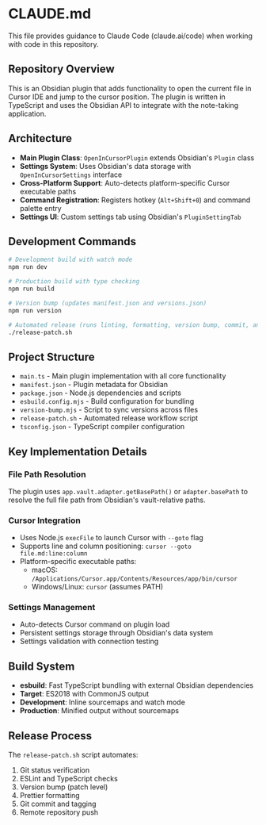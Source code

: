 # CLAUDE.md

This file provides guidance to Claude Code (claude.ai/code) when working with code in this repository.

## Repository Overview

This is an Obsidian plugin that adds functionality to open the current file in Cursor IDE and jump to the cursor position. The plugin is written in TypeScript and uses the Obsidian API to integrate with the note-taking application.

## Architecture

- **Main Plugin Class**: `OpenInCursorPlugin` extends Obsidian's `Plugin` class
- **Settings System**: Uses Obsidian's data storage with `OpenInCursorSettings` interface
- **Cross-Platform Support**: Auto-detects platform-specific Cursor executable paths
- **Command Registration**: Registers hotkey (`Alt+Shift+0`) and command palette entry
- **Settings UI**: Custom settings tab using Obsidian's `PluginSettingTab`

## Development Commands

```bash
# Development build with watch mode
npm run dev

# Production build with type checking
npm run build

# Version bump (updates manifest.json and versions.json)
npm run version

# Automated release (runs linting, formatting, version bump, commit, and push)
./release-patch.sh
```

## Project Structure

- `main.ts` - Main plugin implementation with all core functionality
- `manifest.json` - Plugin metadata for Obsidian
- `package.json` - Node.js dependencies and scripts
- `esbuild.config.mjs` - Build configuration for bundling
- `version-bump.mjs` - Script to sync versions across files
- `release-patch.sh` - Automated release workflow script
- `tsconfig.json` - TypeScript compiler configuration

## Key Implementation Details

### File Path Resolution
The plugin uses `app.vault.adapter.getBasePath()` or `adapter.basePath` to resolve the full file path from Obsidian's vault-relative paths.

### Cursor Integration
- Uses Node.js `execFile` to launch Cursor with `--goto` flag
- Supports line and column positioning: `cursor --goto file.md:line:column`
- Platform-specific executable paths:
  - macOS: `/Applications/Cursor.app/Contents/Resources/app/bin/cursor`
  - Windows/Linux: `cursor` (assumes PATH)

### Settings Management
- Auto-detects Cursor command on plugin load
- Persistent settings storage through Obsidian's data system
- Settings validation with connection testing

## Build System

- **esbuild**: Fast TypeScript bundling with external Obsidian dependencies
- **Target**: ES2018 with CommonJS output
- **Development**: Inline sourcemaps and watch mode
- **Production**: Minified output without sourcemaps

## Release Process

The `release-patch.sh` script automates:
1. Git status verification
2. ESLint and TypeScript checks
3. Version bump (patch level)
4. Prettier formatting
5. Git commit and tagging
6. Remote repository push